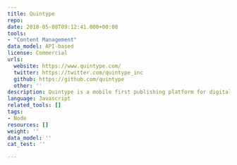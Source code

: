 ```yaml
---
title: Quintype
repo: 
date: 2018-05-08T09:12:41.000+00:00
tools:
- "Content Management"
data_model: API-based
license: Commercial
urls:
  website: https://www.quintype.com/
  twitter: https://twitter.com/quintype_inc
  github: https://github.com/quintype
  other: ''
description: Quintype is a mobile first publishing platform for digital publishers.
language: Javascript
related_tools: []
tags: 
- Node
resources: []
weight: ''
data_model: ''
cat_test: ''

---
```

